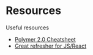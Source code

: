 # Resources
Useful resources 

- [Polymer 2.0 Cheatsheet](https://meowni.ca/posts/polymer-2-cheatsheet/)
- [Great refresher for JS/React](https://www.rithmschool.com/courses)
